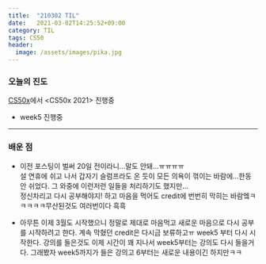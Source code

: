 ```yaml
---
title:  "210302 TIL"
date:   2021-03-02T14:25:52+09:00
category: TIL
tags: CS50
header:
  image: /assets/images/pika.jpg
---
```


<h3>오늘의 진도</h3>

[CS50x](https://cs50.harvard.edu/x/2021/)에서 <CS50x 2021> 진행중

 - week5 진행중
 
<hr>

<h3>배운 점</h3>

 - 이전 포스팅이 벌써 20일 전이라니...말도 안돼...ㅠㅠㅠㅠ
 <br>설 연휴에 쉬고 나서 갑자기 슬럼프라도 온 듯이 모든 의욕이 꺾이는 바람에...한동안 쉬었다. 그 와중에 이런저런 일들을 처리하기도 했지만...
 <br>정신차리고 다시 공부해야지! 하고 마음을 먹어도 credit에 번번히 막히는 바람엨ㅋㅋㅋㅋㅋ무산된것도 여러번이다 흑흑
 
 - 아무튼 이제 3월도 시작했으니 정말로 제대로 마음먹고 새로운 마음으로 다시 공부를 시작하려고 한다. 계속 막혔던 credit은 다시금 보류하고ㅠ week5 부터 다시 시작한다. 강의를 들은것도 이제 
 시간이 꽤 지나서 week5부터는 강의도 다시 들을거다. 그래봤자 week5까지가 들은 강의고 6부터는 새로운 내용이긴 하지만ㅋㅋ